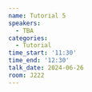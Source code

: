 ```yaml
---
name: Tutorial 5
speakers:
  - TBA
categories:
  - Tutorial
time_start: '11:30'
time_end: '12:30'
talk_date: 2024-06-26
room: J222
---
```


